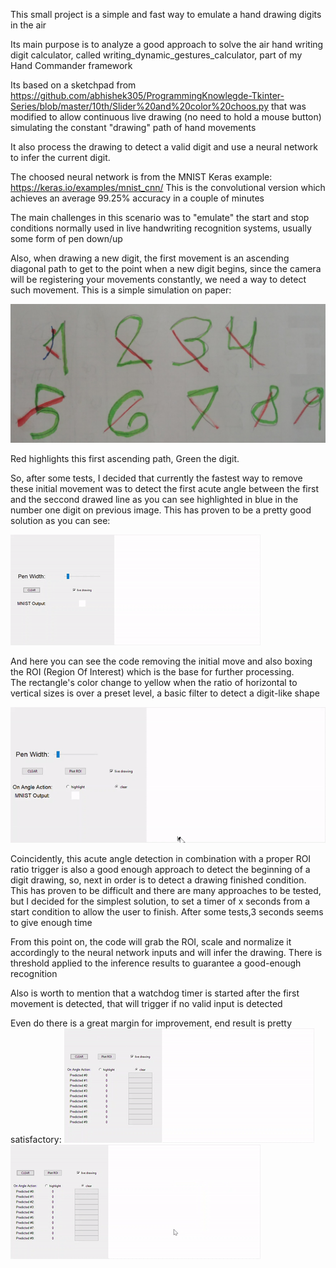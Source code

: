 This small project is a simple and fast way to emulate a hand drawing digits in the air

Its main purpose is to analyze a good approach to solve the air hand writing digit calculator, called writing_dynamic_gestures_calculator, part of my Hand Commander framework

Its based on a sketchpad from https://github.com/abhishek305/ProgrammingKnowlegde-Tkinter-Series/blob/master/10th/Slider%20and%20color%20choos.py
that was modified to allow continuous live drawing (no need to hold a mouse button)  simulating the constant "drawing" path of hand movements

It also process the drawing to detect a valid digit and use a neural network to infer the current digit.

The choosed neural network is from the MNIST Keras example:  https://keras.io/examples/mnist_cnn/
This is the convolutional version which achieves an average 99.25% accuracy in a couple of minutes


The main challenges in this scenario was to "emulate" the start and stop conditions normally used in live handwriting
recognition systems, usually some form of pen down/up

Also, when drawing a new digit, the first movement is an ascending diagonal path to get to the point when a new digit begins,
since the camera will be registering your movements constantly, we need a way to detect such movement. 
This is a simple simulation on paper:

![On Paper](https://github.com/lisbravo/MNIST-drawing-test/raw/master/on_paper_sim.jpg)

Red highlights this first ascending path, Green the digit. 

So, after some tests, I decided that currently the fastest way to remove these initial movement was to detect the first acute angle between the first and the seccond drawed line as you can see highlighted in blue in the number one digit on previous image.
This has proven to be a pretty good solution as you can see:

![Starting line detection 1](https://github.com/lisbravo/MNIST-drawing-test/raw/master/starting_path_detection_1.gif)

And here you can see the code removing the initial move and also boxing the ROI (Region Of Interest) which is the base for further processing.   
The rectangle's color change to yellow when the ratio of horizontal to vertical sizes is over a preset level, a basic filter to detect a digit-like shape

![Starting line detection 2](https://github.com/lisbravo/MNIST-drawing-test/raw/master/starting_path_detection_2.gif)

Coincidently, this acute angle detection in combination with a proper ROI ratio trigger is also a good enough approach to detect the beginning of a digit drawing,
so, next in order is to detect a drawing finished condition. This has proven to be difficult and there are many approaches to be tested, 
but I decided for the simplest solution, to set a timer of x seconds from a start condition to allow the user to finish. After some tests,3 seconds seems to give enough time

From this point on, the code will grab the ROI, scale and normalize it accordingly to the neural network inputs and will infer the drawing.
There is threshold applied to the inference results to guarantee a good-enough recognition

Also is worth to mention that a watchdog timer is started after the first movement is detected, that will trigger if no valid input is detected

Even do there is a great margin for improvement, end result is pretty satisfactory:
![Results 1](https://github.com/lisbravo/MNIST-drawing-test/raw/master/end_result_1.gif)
![Results 2](https://github.com/lisbravo/MNIST-drawing-test/raw/master/end_result_2.gif)






